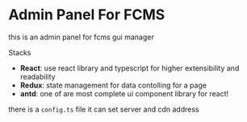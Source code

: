 # Admin Panel For FCMS

this is an admin panel for fcms gui manager

Stacks

-   **React**: use react library and typescript for higher extensibility and readability
-   **Redux**: state management for data contolling for a page
-   **antd**: one of are most complete ui component library for react!

there is a `config.ts` file it can set server and cdn address